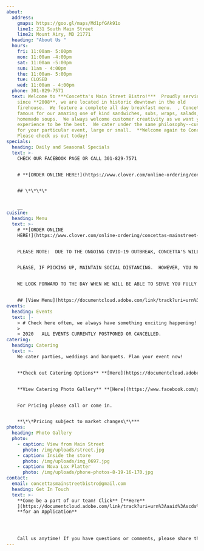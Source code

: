```yaml
---
about:
  address:
    gmaps: https://goo.gl/maps/Md1pfGAk91o
    line1: 231 South Main Street
    line2: Mount Airy, MD 21771
  heading: "About Us "
  hours:
    fri: 11:00am- 5:00pm
    mon: 11:00am -4:00pm
    sat: 11:00am -5:00pm
    sun: 11am - 4:00pm
    thu: 11:00am- 5:00pm
    tue: CLOSED
    wed: 11:00am - 4:00pm
  phone: 301-829-7571
  text: Welcome to ***Concetta's Main Street Bistro!***  Proudly serving Mt. Airy
    since **2008**, we are located in historic downtown in the old
    firehouse.  We feature a complete all day breakfast menu.  , Concetta's is
    famous for our amazing one of kind sandwiches, subs, wraps, salads, and
    homemade soups.  We always welcome customer creativity as we want your
    experience to be the best.  We cater under the same philosophy--customized
    for your particular event, large or small.  **Welcome again to Concetta's!**
    Please check us out today!
specials:
  heading: Daily and Seasonal Specials
  text: >-
    CHECK OUR FACEBOOK PAGE OR CALL 301-829-7571


    # **[ORDER ONLINE HERE!](https://www.clover.com/online-ordering/concettas-mainstreet-bistro-mount-airy)**


    ## \*\*\*\*


    __
cuisine:
  heading: Menu
  text: >-
    # **[ORDER ONLINE
    HERE!](https://www.clover.com/online-ordering/concettas-mainstreet-bistro-mount-airy)**


    PLEASE NOTE:  DUE TO THE ONGOING COVID-19 OUTBREAK, CONCETTA'S WILL BE SERVING TAKE OUT AND CURBSIDE SERVICE ONLY! ORDER ONLINE OR CALL-IN. 


    PLEASE, IF PICKING UP, MAINTAIN SOCIAL DISTANCING.  HOWEVER, YOU MAY BROWSE OUR SHELVES AND COOLERS FOR DRINKS, MEATBALLS, DESSERTS, ETC.   


    WE LOOK FORWARD TO THE DAY WHEN WE WILL BE ABLE TO SERVE YOU FULLY HERE AT CONCETTA'S.  UNTIL THEN, *THANK YOU SO MUCH* FOR YOUR CONTINUED SUPPORT IN THIS DIFFICULT TIME.  PLEASE REMEMBER ALL THE SMALL RESTAURANTS AND BUSINESSES THAT ARE DEEMED ESSENTIAL. WE ARE ALL HERE FOR YOU!


    ## [View Menu](https://documentcloud.adobe.com/link/track?uri=urn%3Aaaid%3Ascds%3AUS%3A5fb108e5-243e-4049-9bb8-591228815cbe)
events:
  heading: Events
  text: |-
    > # Check here often, we always have something exciting happening!
    >
    > 2020   ALL EVENTS CURRENTLY POSTPONED OR CANCELLED.
catering:
  heading: Catering
  text: >-
    We cater parties, weddings and banquets. Plan your event now!


    **Check out Catering Options** **[Here](https://documentcloud.adobe.com/link/track?uri=urn%3Aaaid%3Ascds%3AUS%3A398dbed5-aab2-403b-ba43-cfaf3a34fc4a)**\*\*\*\*


    **View Catering Photo Gallery** **[Here](https://www.facebook.com/pg/Concettas-Mainstreet-Bistro-108116492564016/photos/?tab=album&album_id=2803219223053716)**\*\*\*\*


    For Pricing please call or come in.


    **\*\*Pricing subject to market changes\*\***
photos:
  heading: Photo Gallery
  photo:
    - caption: View from Main Street
      photo: /img/uploads/street.jpg
    - caption: Inside the store
      photo: /img/uploads/img_0697.jpg
    - caption: Nova Lox Platter
      photo: /img/uploads/phone-photos-8-19-16-170.jpg
contact:
  email: concettasmainstreetbistro@gmail.com
  heading: Get In Touch
  text: >-
    **Come be a part of our team! Click** [**Here**
    ](https://documentcloud.adobe.com/link/track?uri=urn%3Aaaid%3Ascds%3AUS%3A5532b0d6-c904-4048-b722-2f21e07c5ef4)
    **for an Application** 




    Call us anytime! If you have questions or comments, please share them with us below.
---
```

